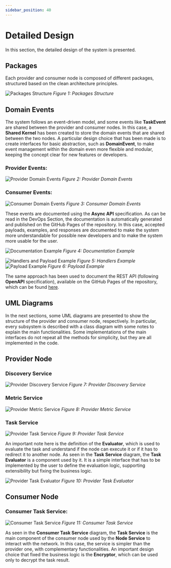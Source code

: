```yaml
---
sidebar_position: 40
---
```


# Detailed Design

In this section, the detailed design of the system is presented.

## Packages

Each provider and consumer node is composed of different packages, structured based on the clean architecture principles.

![Packages Structure](../images/packages.png)
*Figure 1: Packages Structure*

## Domain Events

The system follows an event-driven model, and some events like **TaskEvent** are shared between the provider and consumer nodes.
In this case, a **Shared Kernel** has been created to store the domain events that are shared between the two nodes.
A particular design choice that has been made is to create interfaces for basic abstraction, such as **DomainEvent**, to make event management within the domain even more flexible and modular, keeping the concept clear for new features or developers.

### Provider Events:

![Provider Domain Events](../images/provider-events.png)
*Figure 2: Provider Domain Events*

### Consumer Events:

![Consumer Domain Events](../images/consumer-events.png)
*Figure 3: Consumer Domain Events*

These events are documented using the **Async API** specification.
As can be read in the DevOps Section, the documentation is automatically generated and published on the GitHub Pages of the repository.
In this case, accepted payloads, examples, and responses are documented to make the system more understandable for possible new developers and to make the system more usable for the user.

![Documentation Example](../images/events-documentation.png)
*Figure 4: Documentation Example*

![Handlers and Payload Example](../images/event-topics.png)
*Figure 5: Handlers Example*
![Payload Example](../images/event-payload.png)
*Figure 6: Payload Example*

The same approach has been used to document the REST API (following **OpenAPI** specification), available on the GitHub Pages of the repository, which can be found [here](https://paga16-hash.github.io/anonymous-shard/).

## UML Diagrams

In the next sections, some UML diagrams are presented to show the structure of the provider and consumer node, respectively.
In particular, every subsystem is described with a class diagram with some notes to explain the main functionalities.
Some implementations of the main interfaces do not repeat all the methods for simplicity, but they are all implemented in the code.

## Provider Node

### Discovery Service

![Provider Discovery Service](../images/provider-discovery-service.png)
*Figure 7: Provider Discovery Service*

### Metric Service

![Provider Metric Service](../images/provider-metric-service.png)
*Figure 8: Provider Metric Service*

### Task Service

![Provider Task Service](../images/provider-task-service.png)
*Figure 9: Provider Task Service*

An important note here is the definition of the **Evaluator**, which is used to evaluate the task and understand if the node can execute it or if it has to redirect it to another node.
As seen in the **Task Service** diagram, the **Task Evaluator** is a component used by it.
It is a simple interface that has to be implemented by the user to define the evaluation logic, supporting extensibility but fixing the business logic.

![Provider Task Evaluator](../images/provider-task-evaluator.png)
*Figure 10: Provider Task Evaluator*

## Consumer Node

### Consumer Task Service:

![Consumer Task Service](../images/consumer-task-service.png)
*Figure 11: Consumer Task Service*

As seen in the **Consumer Task Service** diagram, the **Task Service** is the main component of the consumer node used by the **Node Service** to interact with the network.
In this case, the service is simpler than the provider one, with complementary functionalities.
An important design choice that fixed the business logic is the **Encryptor**, which can be used only to decrypt the task result.

